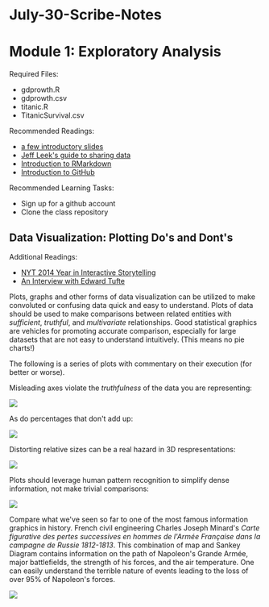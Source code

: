 # July-30-Scribe-Notes


Module 1: Exploratory Analysis
====================

Required Files: 
  - gdprowth.R
  - gdprowth.csv
  - titanic.R
  - TitanicSurvival.csv

Recommended Readings:
  - [a few introductory slides](notes/STA380intro.pdf)
  - [Jeff Leek's guide to sharing data](https://github.com/jtleek/datasharing)  
  - [Introduction to RMarkdown](http://rmarkdown.rstudio.com)  
  - [Introduction to GitHub](https://help.github.com/articles/set-up-git/) 

Recommended Learning Tasks:
  - Sign up for a github account
  - Clone the class repository

Data Visualization: Plotting Do's and Dont's
---------------------

Additional Readings:
  - [NYT 2014 Year in Interactive Storytelling](http://www.nytimes.com/interactive/2014/12/29/us/year-in-interactive-storytelling.html)
  - [An Interview with Edward Tufte](http://www.washingtonmonthly.com/magazine/mayjune_2011/features/the_information_sage029137.php?page=all)

  
Plots, graphs and other forms of data visualization can be utilized to make convoluted or confusing data quick and easy to understand. Plots of data should be used to make comparisons between related entities with *sufficient*, *truthful*, and *multivariate* relationships. Good statistical graphics are vehicles for promoting accurate comparison, especially for large datasets that are not easy to understand intuitively. (This means no pie charts!)

The following is a series of plots with commentary on their execution (for better or worse).

Misleading axes violate the *truthfulness* of the data you are representing:

![](https://cloud.githubusercontent.com/assets/13579628/8998562/c9150c30-36f4-11e5-8d5c-228726d24181.png)

As do percentages that don't add up:

![](https://cloud.githubusercontent.com/assets/13579628/8998597/43e95a42-36f5-11e5-894f-63a69c669d91.png)

Distorting relative sizes can be a real hazard in 3D respresentations:

![](https://cloud.githubusercontent.com/assets/13579628/8998562/c9150c30-36f4-11e5-8d5c-228726d24181.png)

Plots should leverage human pattern recognition to simplify dense information, not make trivial comparisons:

![](https://cloud.githubusercontent.com/assets/13579628/8998562/c9150c30-36f4-11e5-8d5c-228726d24181.png)

Compare what we've seen so far to one of the most famous information graphics in history. French civil engineering Charles Joseph Minard's *Carte figurative des pertes successives en hommes de l'Armée Française dans la campagne de Russie 1812-1813*. This combination of map and Sankey Diagram contains information on the path of Napoleon's Grande Armée, major battlefields, the strength of his forces, and the air temperature. One can easily understand the terrible nature of events leading to the loss of over 95% of Napoleon's forces.

![](https://upload.wikimedia.org/wikipedia/commons/thumb/2/29/Minard.png/1920px-Minard.png)
